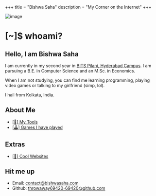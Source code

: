 +++
title = "Bishwa Saha"
description = "My Corner on the Internet"
+++

![image](https://mir-s3-cdn-cf.behance.net/project_modules/max_1200/e7d2bd61228185.5a67a07360e75.gif)

# [~]$ whoami?

## Hello, I am Bishwa Saha

I am currently in my second year in [BITS Pilani, Hyderabad Campus](https://www.bits-pilani.ac.in/hyderabad/). I am pursuing a B.E. in Computer Science and an M.Sc. in Economics.

When I am not studying, you can find me learning programming, playing video games or talking to my girlfriend (simp, lol).

I hail from Kolkata, India.

## About Me

- [[🔧] My Tools](/more/tools)
- [[🕹️] Games I have played](/more/games)

## Extras

- [[🔗] Cool Websites](/more/links)

## Hit me up

- Email: [contact@bishwasaha.com](mailto:contact@bishwasaha.com)
- Github: [throwaway69420-69420@github.com](https://github.com/throwaway69420-69420/)

